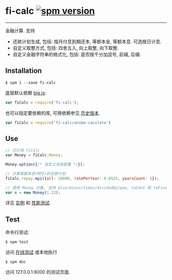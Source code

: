 # fi-calc [![spm version](http://spmjs.io/badge/fi-calc)](http://spmjs.io/package/fi-calc)

---

金融计算. 支持
- 还款计划生成, 包括: 按月付息到期还本, 等额本金, 等额本息. 可选按日计息.
- 自定义取整方式, 包括: 四舍五入, 向上取整, 向下取整.
- 自定义金融字符串的格式化, 包括: 是否按千分加逗号, 前缀, 后缀.

## Installation

```
$ spm i --save fi-calc
```

底层默认依赖 [big.js](http://spmjs.io/packages/big.js):

```javascript
var fiCalc = require('fi-calc');
```

也可以指定要依赖的库, 可用依赖参见 [历史版本](http://docs.spmjs.io/fi-calc/latest/history.html).

```javascript
var fiCalc = require('fi-calc/anima-caculate')
```

## Use

```javascript
// 已引用 fiCalc
var Money = fiCalc.Money;

Money.option({/* 自定义全局配置 */});

// 计算等额本息(MPI)的还款计划
fiCalc.repay.mpi({all: 10000, ratePerYear: 0.0525, yearsCount: 5});

// 使用 Money 对象, 支持 plus/minus/times/dividedBy/pow, toCent 和 toFinance 等.
var x = new Money(1.23);
```

详见 [实例](http://docs.spmjs.io/fi-calc/latest/examples/) 和 [性能测试](http://docs.spmjs.io/fi-calc/latest/examples/performance.html).

## Test

命令行测试:

```
$ npm test
```

访问 [在线测试](http://docs.spmjs.io/fi-calc/latest/tests/runner.html) 或本地执行

```
$ spm doc
```

访问 127.0.0.1:8000 的测试页面.

